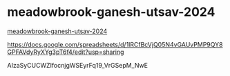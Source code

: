 # meadowbrook-ganesh-utsav-2024
[meadowbrook-ganesh-utsav-2024](https://docs.google.com/spreadsheets/d/1lRCfBcVjQ05N4vGAUvPMP9QY8GPFAVdyRyXYg3pT6f4/edit?usp=sharing)


https://docs.google.com/spreadsheets/d/1lRCfBcVjQ05N4vGAUvPMP9QY8GPFAVdyRyXYg3pT6f4/edit?usp=sharing


AIzaSyCUCWZIfocnjgWSEyrFq19_VrGSepM_NwE
